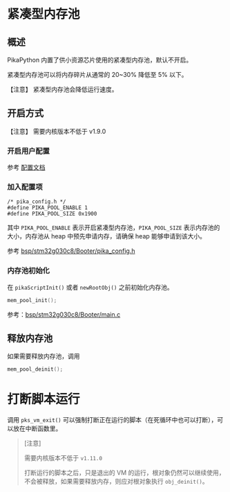 # 紧凑型内存池

## 概述

PikaPython 内置了供小资源芯片使用的紧凑型内存池，默认不开启。

紧凑型内存池可以将内存碎片从通常的 20~30% 降低至 5% 以下。

【注意】 紧凑型内存池会降低运行速度。

## 开启方式

【注意】 需要内核版本不低于 v1.9.0

### 开启用户配置

参考 [配置文档](%E4%BC%98%E5%8C%96%E5%86%85%E5%AD%98%E5%8D%A0%E7%94%A8%E3%80%81%E9%85%8D%E7%BD%AE%20libc.html)

### 加入配置项

```
/* pika_config.h */
#define PIKA_POOL_ENABLE 1
#define PIKA_POOL_SIZE 0x1900
```

其中 `PIKA_POOL_ENABLE` 表示开启紧凑型内存池，`PIKA_POOL_SIZE` 表示内存池的大小，内存池从 heap 中预先申请内存，请确保 heap 能够申请到该大小。

参考 [bsp/stm32g030c8/Booter/pika_config.h](https://gitee.com/Lyon1998/pikapython/blob/master/bsp/stm32g030c8/Booter/pika_config.h)

### 内存池初始化

在 `pikaScriptInit()` 或者 `newRootObj()` 之前初始化内存池。 

``` C
mem_pool_init();
```

参考：[bsp/stm32g030c8/Booter/main.c](https://gitee.com/Lyon1998/pikapython/blob/master/bsp/stm32g030c8/Booter/main.c)

## 释放内存池

如果需要释放内存池，调用

``` C
mem_pool_deinit();
```


# 打断脚本运行

调用 `pks_vm_exit()` 可以强制打断正在运行的脚本（在死循环中也可以打断），可以放在中断函数里。

> [注意]
> 
> 需要内核版本不低于 `v1.11.0`
> 
> 打断运行的脚本之后，只是退出的 VM 的运行，根对象仍然可以继续使用，不会被释放，如果需要释放内存，则应对根对象执行 `obj_deinit()`。
